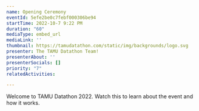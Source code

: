 ```yaml
---
name: Opening Ceremony
eventId: 5efe2be0c7febf000306be94
startTime: 2022-10-7 9:22 PM
duration: "60"
mediaType: embed_url
mediaLink: ''
thumbnail: https://tamudatathon.com/static/img/backgrounds/logo.svg
presenter: The TAMU Datathon Team!
presenterAbout: ''
presenterSocials: []
priority: "7"
relatedActivities: 

---
```

Welcome to TAMU Datathon 2022. Watch this to learn about the event and how it works.